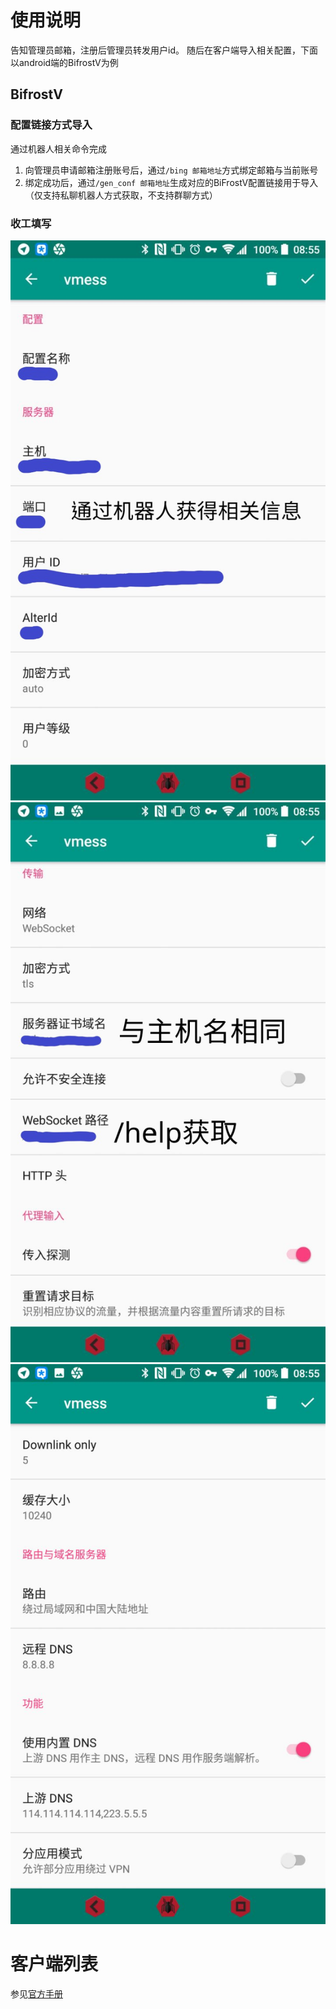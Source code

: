 # 使用说明

告知管理员邮箱，注册后管理员转发用户id。
随后在客户端导入相关配置，下面以android端的BifrostV为例

## BifrostV

### 配置链接方式导入

通过机器人相关命令完成

1. 向管理员申请邮箱注册账号后，通过`/bing 邮箱地址`方式绑定邮箱与当前账号
2. 绑定成功后，通过`/gen_conf 邮箱地址`生成对应的BiFrostV配置链接用于导入（仅支持私聊机器人方式获取，不支持群聊方式）

### 收工填写

![part1](https://raw.githubusercontent.com/yqt/v2ray_manual/master/photo6075755097809332411.jpg "part 1")
![part2](https://raw.githubusercontent.com/yqt/v2ray_manual/master/photo6075726514801977605.jpg "part 2")
![part3](https://raw.githubusercontent.com/yqt/v2ray_manual/master/photo6075755097809332410.jpg "part 3")

# 客户端列表

参见[官方手册](https://www.v2ray.com/ui_client/)
